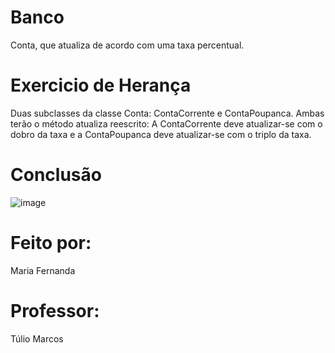 # Banco
Conta, que atualiza de acordo com uma taxa percentual. 

# Exercicio de Herança
Duas subclasses da classe Conta: ContaCorrente e ContaPoupanca. Ambas terão o método atualiza
reescrito: A ContaCorrente deve atualizar-se com o dobro da taxa e a ContaPoupanca deve atualizar-se com
o triplo da taxa.

# Conclusão
![image](https://user-images.githubusercontent.com/91507393/227744888-fcafa511-42bb-4fc0-a432-a924502ecf45.png)

# Feito por: 
Maria Fernanda 
# Professor: 
Túlio Marcos
